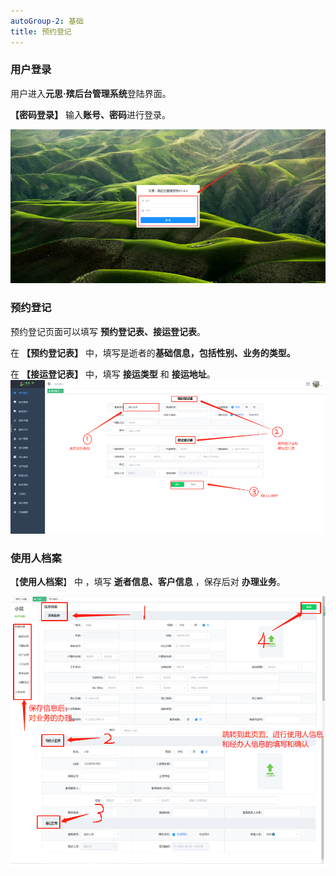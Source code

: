 ```yaml
---
autoGroup-2: 基础
title: 预约登记
---
```

### 用户登录

用户进入**元思·殡后台管理系统**登陆界面。

**【密码登录】** 输入**账号、密码**进行登录。

![3](../../.vuepress/public/product/1.png)

### 预约登记

预约登记页面可以填写 **预约登记表、接运登记表**。

在 **【预约登记表】** 中，填写是逝者的**基础信息，包括性别、业务的类型。**

在 **【接运登记表】** 中，填写 **接运类型** 和 **接运地址**。
![3](../../.vuepress/public/product/2.png)

### 使用人档案

【**使用人档案**】 中 ，填写 **逝者信息、客户信息** ，保存后对 **办理业务**。

![3](../../.vuepress/public/product/4.png)

